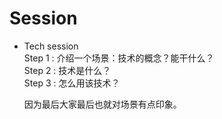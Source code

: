 # Session

- Tech session  
  Step 1 : 介绍一个场景：技术的概念？能干什么？  
  Step 2 : 技术是什么？  
  Step 3 : 怎么用该技术？

  因为最后大家最后也就对场景有点印象。
